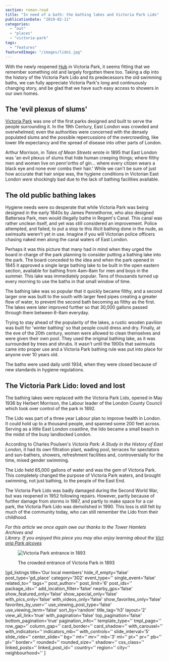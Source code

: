 ```yaml
---
section: roman-road
title: "In need of a bath: the bathing lakes and Victoria Park Lido"
publicationDate: "2019-02-11"
categories: 
  - "out"
  - "places"
  - "victoria-park"
tags: 
  - "features"
featuredImage: "/images/lido1.jpg"
---
```


With the newly reopened [Hub](https://romanroadlondon.com/new-hub-cafe-opens-victoria-park/) in Victoria Park, it seems fitting that we remember something old and largely forgotten there too. Taking a dip into the history of the Victoria Park Lido and its predecessors the old swimming baths, we can fully appreciate Victoria Park's long and continuously changing story, and be glad that we have such easy access to showers in our own homes.

## The 'evil plexus of slums' 

[Victoria Park](https://romanroadlondon.com/victoria-park-east-london-bow/) was one of the first parks designed and built to serve the people surrounding it. In the 19th Century, East London was crowded and overwhelmed; even the authorities were concerned with the densely populated slums and the possible repercussions of the overcrowding, like lower life expectancy and the spread of disease into other parts of London.

Arthur Morrison, in _Tales of Mean Streets_ wrote in 1895 that East London was 'an evil plexus of slums that hide human creeping things; where filthy men and women live on penn'orths of gin... where every citizen wears a black eye and none ever combs their hair.' While we can't be sure of just how accurate that hair snipe was, the hygiene conditions in Victorian East London _were_ shockingly bad due to the lack of bathing facilities available.

## The old public bathing lakes

Hygiene needs were so desperate that while Victoria Park was being designed in the early 1840s by James Pennethorne, who also designed Battersea Park, men would illegally bathe in Regent's Canal. This canal was rather unclean itself, and yet was still considered an improvement. Police attempted, and failed, to put a stop to this illicit bathing done in the nude, as swimsuits weren't yet in use. Imagine if you will Victorian police officers chasing naked men along the canal waters of East London.

Perhaps it was this picture that many had in mind when they urged the board in charge of the park planning to consider putting a bathing lake into the park. The board conceded to the idea and when the park opened in 1845 it approved a single large bathing lake to be built in the open eastern section, available for bathing from 4am-8am for men and boys in the summer. This lake was immediately popular. Tens of thousands turned up every morning to use the baths in that small window of time.

The bathing lake was so popular that it quickly became filthy, and a second larger one was built to the south with larger feed pipes creating a greater flow of water, to prevent the second bath becoming as filthy as the first. The lakes were later improved further so that 30,000 gallons passed through them between 6-8am everyday.

Trying to stay ahead of the popularity of the lakes, a rustic wooden pavilion was built for 'winter bathing' so that people could dress and dry. Finally, at the eve of the 20th century, women were allowed to clean themselves and were given their own pool. They used the original bathing lake, as it was surrounded by trees and shrubs. It wasn't until the 1900s that swimsuits came into proper use and a Victoria Park bathing rule was put into place for anyone over 10 years old.

The baths were used daily until 1934, when they were closed because of new standards in hygiene regulations.

## The Victoria Park Lido: loved and lost

The bathing lakes were replaced with the Victoria Park Lido, opened in May 1936 by Herbert Morrison, the Labour leader of the London County Council which took over control of the park in 1892.

The Lido was part of a three year Labour plan to improve health in London. It could hold up to a thousand people, and spanned some 200 feet across. Serving as a little East London coastline, the lido became a small beach in the midst of the busy landlocked London.

According to Charles Poulsen's _Victoria Park: A Study in the History of East London_, it had its own filtration plant, wading pool, terraces for spectators and sun-bathers, showers, refreshment facilities and, controversially for the time, mixed gender swimming.

The Lido held 65,000 gallons of water and was the gem of Victoria Park. This completely changed the purpose of Victoria Park waters, and brought swimming, not just bathing, to the people of the East End.

The Victoria Park Lido was badly damaged during the Second World War, but was reopened in 1952 following repairs. However, partly because of further damage from storms in 1987, and partly to make space for a car park, the Victoria Park Lido was demolished in 1990. This loss is still felt by much of the community today, who can still remember the Lido from their childhood.

_For this article we once again owe our thanks to the Tower Hamlets Archives and Library. If you enjoyed this piece you may also enjoy learning about the [Victoria Park alcoves](https://romanroadlondon.com/victoria-park-alcoves/)_

<figure>

![Victoria Park entrance in 1893](/images/Victoria-Park-entrance-1893-scale-1024x683.jpg)

<figcaption>

The crowded entrance of Victoria Park in 1893

</figcaption>

</figure>

\[gd\_listings title='Our local members' hide\_if\_empty='false' post\_type='gd\_place' category='302' event\_type='' single\_event='false' related\_to='' tags='' post\_author='' post\_limit='6' post\_ids='' package\_ids='' add\_location\_filter='false' nearby\_gps='false' show\_featured\_only='false' show\_special\_only='false' with\_pics\_only='false' with\_videos\_only='false' show\_favorites\_only='false' favorites\_by\_user='' use\_viewing\_post\_type='false' use\_viewing\_term='false' sort\_by='random' title\_tag='h3' layout='2' view\_all\_link='true' with\_pagination='false' top\_pagination='false' bottom\_pagination='true' pagination\_info='' template\_type='' tmpl\_page='' row\_gap='' column\_gap='' card\_border='' card\_shadow='' with\_carousel='' with\_indicators='' indicators\_mb='' with\_controls='' slide\_interval='5' slide\_ride='' center\_slide='' bg='' mt='' mr='' mb='3' ml='' pt='' pr='' pb='' pl='' border='' rounded='' rounded\_size='' shadow='' css\_class='' linked\_posts='' linked\_post\_id='' country='' region='' city='' neighbourhood='' \]
